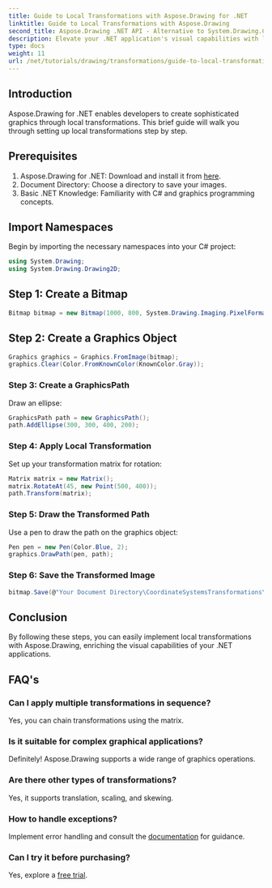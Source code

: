```yaml
---
title: Guide to Local Transformations with Aspose.Drawing for .NET
linktitle: Guide to Local Transformations with Aspose.Drawing
second_title: Aspose.Drawing .NET API - Alternative to System.Drawing.Common
description: Elevate your .NET application's visual capabilities with local transformations using Aspose.Drawing. This comprehensive tutorial walks you through the process of creating stunning graphics by applying transformation matrices.
type: docs
weight: 11
url: /net/tutorials/drawing/transformations/guide-to-local-transformation/
---
```

## Introduction

Aspose.Drawing for .NET enables developers to create sophisticated graphics through local transformations. This brief guide will walk you through setting up local transformations step by step.

## Prerequisites

1. Aspose.Drawing for .NET: Download and install it from [here](https://releases.aspose.com/drawing/net/).
2. Document Directory: Choose a directory to save your images.
3. Basic .NET Knowledge: Familiarity with C# and graphics programming concepts.

## Import Namespaces

Begin by importing the necessary namespaces into your C# project:

```csharp
using System.Drawing;
using System.Drawing.Drawing2D;
```

## Step 1: Create a Bitmap

```csharp
Bitmap bitmap = new Bitmap(1000, 800, System.Drawing.Imaging.PixelFormat.Format32bppPArgb);
```

## Step 2: Create a Graphics Object

```csharp
Graphics graphics = Graphics.FromImage(bitmap);
graphics.Clear(Color.FromKnownColor(KnownColor.Gray));
```

### Step 3: Create a GraphicsPath

Draw an ellipse:

```csharp
GraphicsPath path = new GraphicsPath();
path.AddEllipse(300, 300, 400, 200);
```

### Step 4: Apply Local Transformation

Set up your transformation matrix for rotation:

```csharp
Matrix matrix = new Matrix();
matrix.RotateAt(45, new Point(500, 400));
path.Transform(matrix);
```

### Step 5: Draw the Transformed Path

Use a pen to draw the path on the graphics object:

```csharp
Pen pen = new Pen(Color.Blue, 2);
graphics.DrawPath(pen, path);
```

### Step 6: Save the Transformed Image

```csharp
bitmap.Save(@"Your Document Directory\CoordinateSystemsTransformations\LocalTransformation_out.png");
```

## Conclusion

By following these steps, you can easily implement local transformations with Aspose.Drawing, enriching the visual capabilities of your .NET applications.

## FAQ's

### Can I apply multiple transformations in sequence?  
Yes, you can chain transformations using the matrix.

### Is it suitable for complex graphical applications?  
Definitely! Aspose.Drawing supports a wide range of graphics operations.

### Are there other types of transformations?  
Yes, it supports translation, scaling, and skewing.

### How to handle exceptions?  
Implement error handling and consult the [documentation](https://reference.aspose.com/drawing/net/) for guidance.

### Can I try it before purchasing?  
Yes, explore a [free trial](https://releases.aspose.com/).
